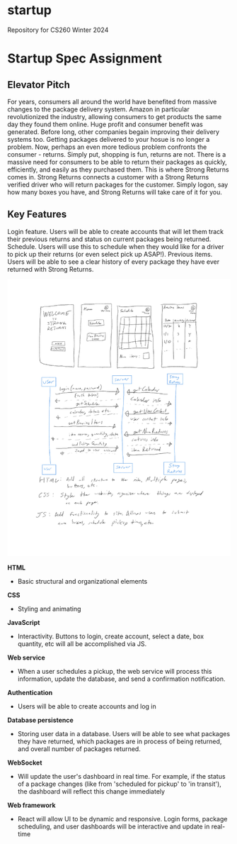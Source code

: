 # startup
Repository for CS260 Winter 2024

# Startup Spec Assignment
## Elevator Pitch
For years, consumers all around the world have benefited from massive changes to the package delivery system. Amazon in particular revolutionized the industry, allowing consumers to 
get products the same day they found them online. Huge profit and consumer benefit was generated. Before long, other companies begain improving their delivery systems too. Getting 
packages delivered to your hosue is no longer a problem. Now, perhaps an even more tedious problem confronts the consumer - returns. Simply put, shopping is fun, returns are not. 
There is a massive need for consumers to be able to return their packages as quickly, efficiently, and easily as they purchased them. This is where Strong Returns comes in. Strong 
Returns connects a customer with a Strong Returns verified driver who will return packages for the customer. Simply logon, say how many boxes you have, and Strong Returns will take 
care of it for you.

## Key Features
Login feature. Users will be able to create accounts that will let them track their previous returns and status on current packages being returned.
Schedule. Users will use this to schedule when they would like for a driver to pick up their returns (or even select pick up ASAP!).
Previous items. Users will be able to see a clear history of every package they have ever returned with Strong Returns. 

![Rough sketch of concept](startupSpec.jpg)


**HTML** 
- Basic structural and organizational elements

**CSS** 
- Styling and animating

**JavaScript** 
- Interactivity. Buttons to login, create account, select a date, box quantity, etc will all be accomplished via JS.

**Web service** 
- When a user schedules a pickup, the web service will process this information, update the database, and send a confirmation notification.

**Authentication** 
- Users will be able to create accounts and log in

**Database persistence** 
- Storing user data in a database. Users will be able to see what packages they have returned, which packages are in process of being returned, and overall number of packages returned.

**WebSocket** 
- Will update the user's dashboard in real time. For example, if the status of a package changes (like from 'scheduled for pickup' to 'in transit'), the dashboard will reflect this change immediately

**Web framework** 
- React will allow UI to be dynamic and responsive. Login forms, package scheduling, and user dashboards will be interactive and update in real-time

